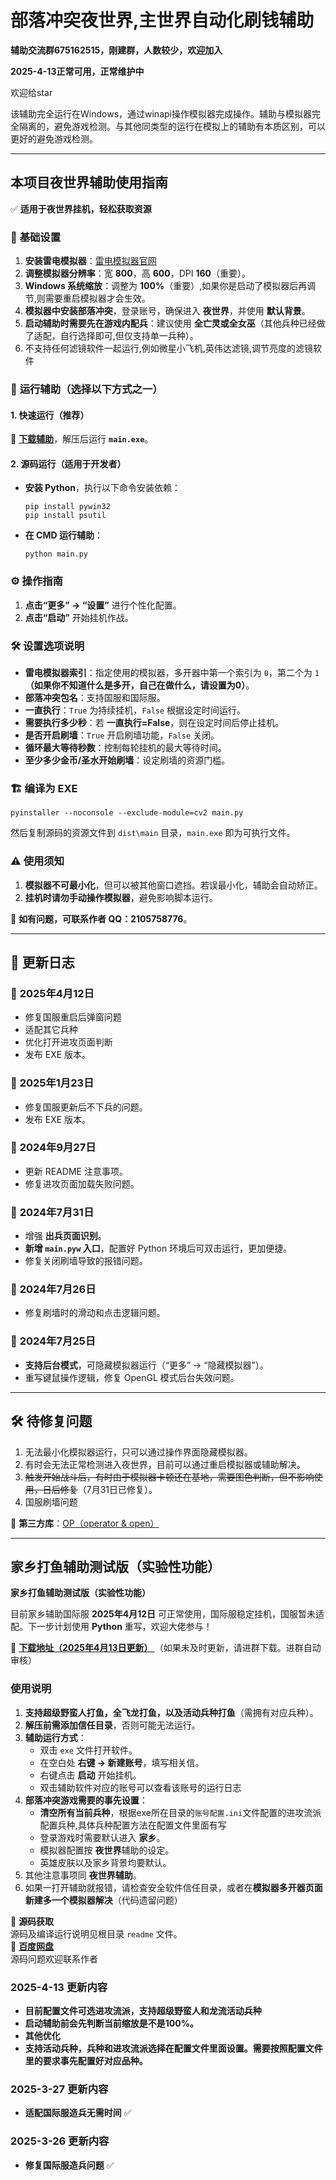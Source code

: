 # 部落冲突夜世界,主世界自动化刷钱辅助
**辅助交流群675162515，刚建群，人数较少，欢迎加入**

**2025-4-13正常可用，正常维护中**

欢迎给star

该辅助完全运行在Windows，通过winapi操作模拟器完成操作。辅助与模拟器完全隔离的，避免游戏检测。与其他同类型的运行在模拟上的辅助有本质区别，可以更好的避免游戏检测。


---  
## 本项目夜世界辅助使用指南  

✅ **适用于夜世界挂机，轻松获取资源**  
### 🔧 **基础设置**  
1. **安装雷电模拟器**：[雷电模拟器官网](https://www.ldmnq.com/)  
2. **调整模拟器分辨率**：宽 **800**，高 **600**，DPI **160**（重要）。  
3. **Windows 系统缩放**：调整为 **100%**（重要）,如果你是启动了模拟器后再调节,则需要重启模拟器才会生效。  
4. **模拟器中安装部落冲突**，登录账号，确保进入 **夜世界**，并使用 **默认背景**。  
5. **启动辅助时需要先在游戏内配兵**：建议使用 **全亡灵或全女巫**（其他兵种已经做了适配，自行选择即可,但仅支持单一兵种）。
6. 不支持任何滤镜软件一起运行,例如微星小飞机,英伟达滤镜,调节亮度的滤镜软件

### 🚀 **运行辅助（选择以下方式之一）**  
#### **1. 快速运行（推荐）**  
🔗 **[下载辅助](https://github.com/qilishidai/ClashOfClansResourceRaid/releases)**，解压后运行 **`main.exe`**。  

#### **2. 源码运行（适用于开发者）**  
- **安装 Python**，执行以下命令安装依赖：  
  ```shell
  pip install pywin32
  pip install psutil
  ```  
- **在 CMD 运行辅助**：  
  ```shell
  python main.py   
  ```  

### ⚙ **操作指南**  
1. **点击“更多” → “设置”** 进行个性化配置。  
2. **点击“启动”** 开始挂机作战。  

### 🛠 **设置选项说明**  
- **雷电模拟器索引**：指定使用的模拟器，多开器中第一个索引为 `0`，第二个为 `1`**（如果你不知道什么是多开，自己在做什么，请设置为0）**。  
- **部落冲突包名**：支持国服和国际服。  
- **一直执行**：`True` 为持续挂机，`False` 根据设定时间运行。  
- **需要执行多少秒**：若 **一直执行=False**，则在设定时间后停止挂机。  
- **是否开启刷墙**：`True` 开启刷墙功能，`False` 关闭。  
- **循环最大等待秒数**：控制每轮挂机的最大等待时间。  
- **至少多少金币/圣水开始刷墙**：设定刷墙的资源门槛。  

### 🏗 **编译为 EXE**  
```shell
pyinstaller --noconsole --exclude-module=cv2 main.py
```
然后复制源码的资源文件到 `dist\main` 目录，`main.exe` 即为可执行文件。  

### ⚠ **使用须知**  
1. **模拟器不可最小化**，但可以被其他窗口遮挡。若误最小化，辅助会自动矫正。  
2. **挂机时请勿手动操作模拟器**，避免影响脚本运行。  

📩 **如有问题，可联系作者 QQ：2105758776**。  



---

## 📝 **更新日志**  

### 📌 **2025年4月12日**  
- 修复国服重启后弹窗问题
- 适配其它兵种
- 优化打开进攻页面判断
- 发布 EXE 版本。  


### 📌 **2025年1月23日**  
- 修复国服更新后不下兵的问题。  
- 发布 EXE 版本。  

### 📌 **2024年9月27日**  
- 更新 README 注意事项。  
- 修复进攻页面加载失败问题。  

### 📌 **2024年7月31日**  
- 增强 **出兵页面识别**。  
- **新增 `main.pyw` 入口**，配置好 Python 环境后可双击运行，更加便捷。  
- 修复关闭刷墙导致的报错问题。  

### 📌 **2024年7月26日**  
- 修复刷墙时的滑动和点击逻辑问题。  

### 📌 **2024年7月25日**  
- **支持后台模式**，可隐藏模拟器运行（“更多” → “隐藏模拟器”）。  
- 重写键鼠操作逻辑，修复 OpenGL 模式后台失效问题。  

---  

## 🛠 **待修复问题**  
1. 无法最小化模拟器运行，只可以通过操作界面隐藏模拟器。
2. 有时会无法正常检测进入夜世界，目前可以通过重启模拟器或辅助解决。
3. ~~触发开始战斗后，有时由于模拟器卡顿还在基地，需要图色判断，但不影响使用，日后修复~~（7月31日已修复）。
4. 国服刷墙问题

🔗 **第三方库**：[OP（operator & open）](https://github.com/WallBreaker2/op)


---  
## 家乡打鱼辅助测试版（实验性功能）


**家乡打鱼辅助测试版（实验性功能）**  


目前家乡辅助国际服 **2025年4月12日** 可正常使用，国际服稳定挂机，国服暂未适配。下一步计划使用 **Python** 重写，欢迎大佬参与！  

🔗 **[下载地址（2025年4月13日更新） ](https://qilishidai.lanzoub.com/iGNoR2tg1w7i)** （如果未及时更新，请进群下载。进群自动审核）

### 使用说明  
1. **支持超级野蛮人打鱼，全飞龙打鱼，以及活动兵种打鱼**（需拥有对应兵种）。  
2. **解压前需添加信任目录**，否则可能无法运行。  
3. **辅助运行方式**：  
   - 双击 `exe` 文件打开软件。  
   - 在空白处 **右键 -> 新建账号**，填写相关信。  
   - 右键点击 **启动** 开始挂机。
   - 双击辅助软件对应的账号可以查看该账号的运行日志
4. **部落冲突游戏需要的事先设置**：  
   - **清空所有当前兵种**，根据exe所在目录的`账号配置.ini`文件配置的进攻流派配置兵种,具体兵种配置方法在配置文件里面有写  
   - 登录游戏时需要默认进入 **家乡**。  
   - 模拟器配置按 **夜世界**辅助的设定。  
   - 英雄皮肤以及家乡背景均要默认。
5. 其他注意事项同 **夜世界辅助**。
6. 如果一打开辅助就报错，请检查安全软件信任目录，或者在**模拟器多开器页面新建多一个模拟器解决**（代码遗留问题）


📌 **源码获取**  
源码及编译运行说明见根目录 `readme` 文件。  
🔗 **[百度网盘](https://pan.baidu.com/s/1ePeLAjJr30p60VAZ0PnuIw?pwd=w867)**  
源码问题欢迎联系作者

### **2025-4-13 更新内容**  
- **目前配置文件可选进攻流派，支持超级野蛮人和龙流活动兵种**
- **启动辅助前会先判断当前缩放是不是100%。**
- **其他优化**
- **支持活动兵种，兵种和进攻流派选择在配置文件里面设置。需要按照配置文件里的要求事先配置好对应品种。**
### **2025-3-27 更新内容**  
- **适配国际服造兵无需时间** ✅
### **2025-3-26 更新内容**  
- **修复国际服造兵问题** ✅